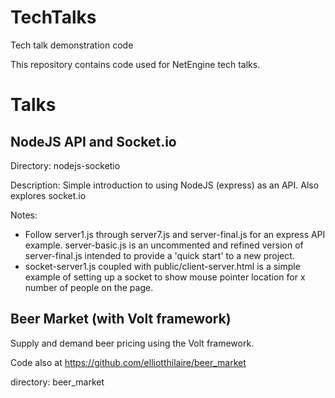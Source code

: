 # TechTalks
Tech talk demonstration code

This repository contains code used for NetEngine tech talks.

# Talks

## NodeJS API and Socket.io

Directory: nodejs-socketio

Description: Simple introduction to using NodeJS (express) as an API. Also explores socket.io

Notes: 

 - Follow server1.js through server7.js and server-final.js for an express API example. server-basic.js is an uncommented and refined version of server-final.js intended to provide a 'quick start' to a new project.
 - socket-server1.js coupled with public/client-server.html is a simple example of setting up a socket to show mouse pointer location for x number of people on the page.


## Beer Market (with Volt framework)

Supply and demand beer pricing using the Volt framework. 

Code also at https://github.com/elliotthilaire/beer_market

directory: beer_market


